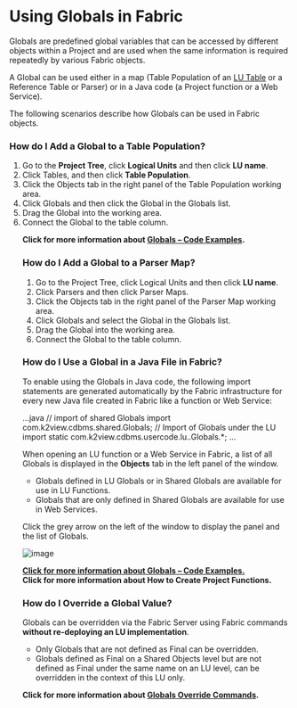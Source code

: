 # Using Globals in Fabric

Globals are predefined global variables that can be accessed by different objects within a Project and are used when the same information is required repeatedly by various Fabric objects. 

A Global can be used either in a map (Table Population of an [LU Table](https://github.com/k2view-academy/K2View-Academy/blob/master/articles/06_LU_tables/01_LU_tables_overview.md) or a Reference Table or Parser) or in a Java code (a Project function or a Web Service).
 
The following scenarios describe how Globals can be used in Fabric objects.

### How do I Add a Global to a Table Population?
1.	Go to the **Project Tree**, click **Logical Units** and then click **LU name**. 
2.	Click Tables, <Table name> and then click **Table Population**.
3.	Click the Objects tab in the right panel of the Table Population working area.
4.	Click Globals and then click the Global in the Globals list.
5.	Drag the Global into the working area.
6.	Connect the Global to the table column.

**Click for more information about [Globals – Code Examples](https://github.com/k2view-academy/K2View-Academy/blob/master/articles/08_globals/04_globals_code_examples.md).**

### How do I Add a Global to a Parser Map?
1.	Go to the Project Tree, click Logical Units and then click **LU name**.
2.	Click Parsers and then click Parser Maps.
3.	Click the Objects tab in the right panel of the Parser Map working area.
4.	Click Globals and select the Global in the Globals list.
5.	Drag the Global into the working area.
6.	Connect the Global to the table column.



### How do I Use a Global in a Java File in Fabric?
To enable using the Globals in Java code, the following import statements are generated automatically by the Fabric infrastructure for every new Java file created in Fabric like a function or Web Service: 

...java
// import of shared Globals
import com.k2view.cdbms.shared.Globals; 
// Import of Globals under the LU
import static com.k2view.cdbms.usercode.lu.<LU name>.Globals.*; 
...

When opening an LU function or a Web Service in Fabric, a list of all Globals is displayed in the **Objects** tab in the left panel of the window. 
* Globals defined in LU Globals or in Shared Globals are available for use in LU Functions.
* Globals that are only defined in Shared Globals are available for use in Web Services.

Click the grey arrow on the left of the window to display the panel and the list of Globals.

![image](https://github.com/k2view-academy/K2View-Academy/blob/master/articles/08_globals/images/08_02_01%20list%20of%20Globals.png)

[**Click for more information about Globals – Code Examples.**](https://github.com/k2view-academy/K2View-Academy/blob/master/articles/08_globals/04_globals_code_examples.md)\
**Click for more information about How to Create Project Functions.**

### How do I Override a Global Value?
Globals can be overridden via the Fabric Server using Fabric commands **without re-deploying an LU implementation**.
* Only Globals that are not defined as Final can be overridden. 
* Globals defined as Final on a Shared Objects level but are not defined as Final under the same name on an LU level, can be overridden in the context of this LU only.

**Click for more information about [Globals Override Commands](https://github.com/k2view-academy/K2View-Academy/blob/master/articles/08_globals/03_set_globals.md).** 








 
